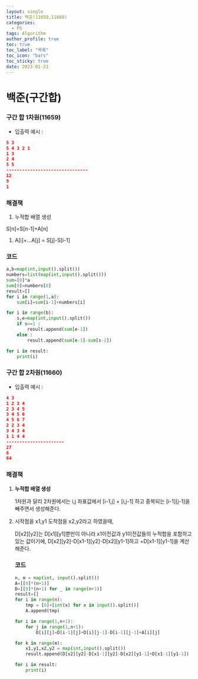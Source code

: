 ```yaml
---
layout: single
title: 백준(11659,11660)
categories:
  - PS
tags: Algorithm
author_profile: true
toc: true
toc_label: "목록"
toc_icon: "bars"
toc_sticky: true
date: 2023-01-23
---
```

# 백준(구간합)
### 구간 합 1차원(11659)

- 입출력 예시 :

```json
5 3
5 4 3 2 1
1 3
2 4
5 5
-------------------------------
12
9
1
```

### 해결책

1. 누적합 배열 생성

S[n]=S[n-1]+A[n]

1. A[i]+…A[j] = S[j]-S[i-1]

### 코드

```python
a,b=map(int,input().split())
numbers=list(map(int,input().split()))
sum=[0]*a
sum[0]=numbers[0]
result=[]
for i in range(1,a):
    sum[i]=sum[i-1]+numbers[i]

for i in range(b):
    s,e=map(int,input().split())
    if s==1 :
        result.append(sum[e-1])
    else :
        result.append(sum[e-1]-sum[s-2])

for i in result:
    print(i)
```

### 구간 합 2차원(11660)

- 입출력 예시 :

```json
4 3
1 2 3 4
2 3 4 5
3 4 5 6
4 5 6 7
2 2 3 4
3 4 3 4
1 1 4 4
----------------------
27
6
64
```

### 해결책

1. **누적합 배열 생성**
    
    1차원과 달리 2차원에서는 i,j 좌표값에서 [i-1,j] + [i,j-1] 하고 중복되는 [i-1][j-1]을 빼주면서 생성해준다.
    
2. 시작점을 x1,y1 도착점을 x2,y2라고 하였을때,
    
    D[x2][y2]는 D[x1][y1]뿐만이 아니라 x1이전값과 y1이전값들의 누적합을 포함하고 있는 값이기에, D[x2][y2]-D[x1-1][y2]-D[x2][y1-1]하고 +D[x1-1][y1-1]을 계산해준다.
    
    ### 코드
    
    ```python
    n, m = map(int, input().split())
    A=[[0]*(n+1)]
    D=[[0]*(n+1) for _ in range(n+1)]
    result=[]
    for i in range(n):
        tmp = [0]+[int(x) for x in input().split()]
        A.append(tmp)
    
    for i in range(1,n+1):
        for j in range(1,n+1):
            D[i][j]=D[i-1][j]+D[i][j-1]-D[i-1][j-1]+A[i][j]
    
    for k in range(m):
        x1,y1,x2,y2 = map(int,input().split())
        result.append(D[x2][y2]-D[x1-1][y2]-D[x2][y1-1]+D[x1-1][y1-1])
    
    for i in result:
        print(i)
    ```